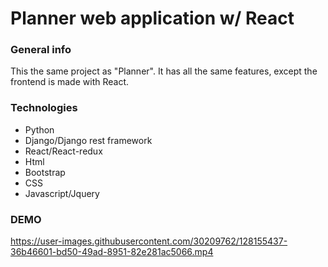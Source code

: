 # Planner web application w/ React

### General info
This the same project as "Planner". It has all the same features, except the frontend is made with React.

### Technologies
* Python
* Django/Django rest framework
* React/React-redux
* Html
* Bootstrap
* CSS
* Javascript/Jquery

### DEMO
https://user-images.githubusercontent.com/30209762/128155437-36b46601-bd50-49ad-8951-82e281ac5066.mp4
